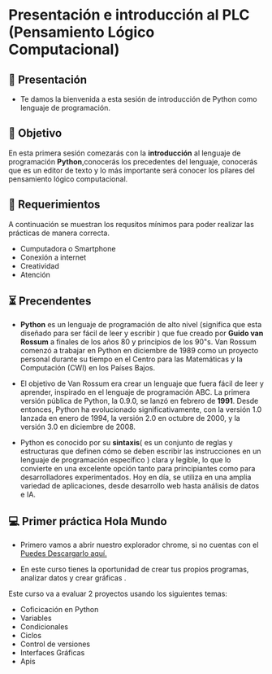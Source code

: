 # Presentación e introducción al PLC (Pensamiento Lógico Computacional)

## 👋 Presentación
- Te damos la bienvenida a esta sesión de introducción de Python como lenguaje de programación.

## 🎯 Objetivo

En esta primera sesión comezarás con la **introducción** al lenguaje de programación **Python**,conocerás los precedentes del lenguaje, conocerás que es un editor de texto y lo más importante será conocer los pilares del pensamiento lógico computacional.

## 📮 Requerimientos
A continuación se muestran los requsitos mínimos para poder realizar las prácticas de manera correcta.<br>
<ul>
    <li> Cumputadora o Smartphone </li>
    <li> Conexión a internet</li>
    <li> Creatividad </li>
    <li> Atención </li>
</ul>

## ⏳ Precendentes

* **Python** es un lenguaje de programación de alto nivel (significa que esta diseñado para ser fácil de leer y escribir ) que fue creado por **Guido van Rossum** a finales de los años 80 y principios de los 90"s. Van Rossum comenzó a trabajar en Python en diciembre de 1989 como un proyecto personal durante su tiempo en el Centro para las Matemáticas y la Computación (CWI) en los Países Bajos.

* El objetivo de Van Rossum era crear un lenguaje que fuera fácil de leer y aprender, inspirado en el lenguaje de programación ABC. La primera versión pública de Python, la 0.9.0, se lanzó en febrero de **1991**. Desde entonces, Python ha evolucionado significativamente, con la versión 1.0 lanzada en enero de 1994, la versión 2.0 en octubre de 2000, y la versión 3.0 en diciembre de 2008.

* Python es conocido por su **sintaxis**( es un conjunto de reglas y estructuras que definen cómo se deben escribir las instrucciones en un lenguaje de programación específico ) clara y legible, lo que lo convierte en una excelente opción tanto para principiantes como para desarrolladores experimentados. Hoy en día, se utiliza en una amplia variedad de aplicaciones, desde desarrollo web hasta análisis de datos e IA.

## 💻 Primer práctica Hola Mundo

* Primero vamos a abrir nuestro explorador chrome, si no cuentas con el <a href="https://www.google.com.mx/intl/es-419/chrome/?gad_source=1&gclid=Cj0KCQjwzby1BhCQARIsAJ_0t5N9F0tV5OBlWxzP785Q2fblTO_UyMzBYiJM26qwGTDhwThDHi1Y6bUaAl8yEALw_wcB">Puedes Descargarlo aquí.</a></p>

* En este curso tienes la oportunidad de crear tus propios programas, analizar datos y crear gráficas . 

Este curso va a evaluar 2 proyectos usando los siguientes temas:

- Coficicación en Python
- Variables
- Condicionales
- Ciclos
- Control de versiones
- Interfaces Gráficas
- Apis